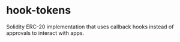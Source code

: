 # hook-tokens
Solidity ERC-20 implementation that uses callback hooks instead of approvals to interact with apps.
